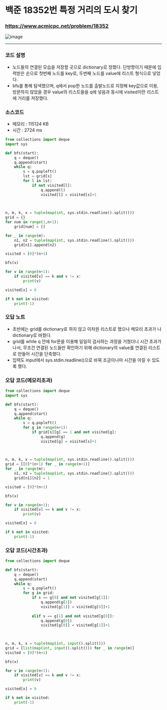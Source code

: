 백준 18352번 특정 거리의 도시 찾기
=================================

### <https://www.acmicpc.net/problem/18352>
![image](https://user-images.githubusercontent.com/83554018/155560130-49f0b21f-310c-434a-bba1-d59f6b2bf1b0.png)

<hr>

### 코드 설명
+ 노드들의 연결된 모습을 저장할 곳으로 dictionary로 정했다. 단방향이기 때문에 입력받은 순으로 첫번째 노드를 key로, 두번째 노드를 value에 리스트 형식으로 넣었다.
+ bfs를 통해 탐색했으며, q에서 pop한 노드를 출발노드로 지정해 key값으로 이용, 방문하지 않았을 경우 value의 리스트들을 q에 넣음과 동시에 visited이란 리스트에 거리를 저장했다.

### 소스코드
+ 메모리 : 115124 KB
+ 시간 : 2724 ms
```python
from collections import deque
import sys

def bfs(start):
	q = deque()
	q.append(start)
	while q:
		s = q.popleft()
		lst = grid[s]
		for l in lst:
			if not visited[l]:
				q.append(l)
				visited[l] = visited[s]+1
	
	

n, m, k, x = tuple(map(int, sys.stdin.readline().split()))
grid = {}
for num in range(1,n+1):
	grid[num] = []

for _ in range(m):
	n1, n2 = tuple(map(int, sys.stdin.readline().split()))
	grid[n1].append(n2)

visited = [0]*(n+1)

bfs(x)

for v in range(n+1):
	if visited[v] == k and v != x:
		print(v)

visited[x] = 0

if k not in visited:
	print(-1)

```

### 오답 노트
+ 초반에는 grid를 dictionary로 하지 않고 이차원 리스트로 했으나 메모리 초과가 나 dictionary로 바꿨다.
+ grid를 while q 안에 for문을 이용해 일일히 검사하는 과정을 거쳤더니 시간 초과가 나서, 무조건 연결된 노드들만 확인하기 위해 dictionary의 value를 연결된 리스트로 만들어 시간을 단축했다.
+ 입력도 input에서 sys.stdin.readline()으로 바꿔 조금이나마 시간을 아낄 수 있도록 했다.

### 오답 코드(메모리초과)
```python
from collections import deque
import sys

def bfs(start):
	q = deque()
	q.append(start)
	while q:
		s = q.popleft()
		for g in range(n+1):
			if grid[s][g] == 1 and not visited[g]:
				q.append(g)
				visited[g] = visited[s]+1
	
	

n, m, k, x = tuple(map(int, sys.stdin.readline().split()))
grid = [[0]*(n+1) for _ in range(n+1)]
for _ in range(m):
	n1, n2 = tuple(map(int, sys.stdin.readline().split()))
	grid[n1][n2] = 1

visited = [0]*(n+1)

bfs(x)

for v in range(n+1):
	if visited[v] == k and v != x:
		print(v)

visited[x] = 0

if k not in visited:
	print(-1)
```

### 오답 코드(시간초과)
```python
from collections import deque

def bfs(start):
	q = deque()
	q.append(start)
	while q:
		s = q.popleft()
		for g in grid:
			if s == g[0] and not visited[g[1]]:
				q.append(g[1])
				visited[g[1]] = visited[g[0]]+1
				
			elif s == g[1] and not visited[g[0]]:
				q.append(g[0])
				visited[g[0]] = visited[g[1]]+1
	
	

n, m, k, x = tuple(map(int, input().split()))
grid = [list(map(int, input().split())) for _ in range(m)]
visited = [0]*(n+1)

bfs(x)

for v in range(n+1):
	if visited[v] == k and v != x:
		print(v)

visited[x] = 0

if k not in visited:
	print(-1)

```

